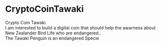 # CryptoCoinTawaki
Crypto Coin Tawaki<br>
I am interested to build a digital coin that should help the awarness about New Zealander Bird Life who are endangered..<br>
The Tawaki Penguin is an endangered Specie 
